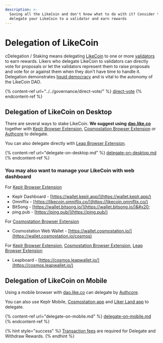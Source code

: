 ```yaml
---
description: >-
  Saving all the LikeCoin and don't know what to do with it? Consider to
  delegate your LikeCoin to a validator and earn rewards
---
```


# Delegation of LikeCoin

cDelegation / Staking means delegating [LikeCoin](https://like.co/) to one or more [validators](../../governance/what-is-a-validator/) to earn rewards. Likers who delegate LikeCoin to validators can directly vote for proposals or let the validators represent them to raise proposals and vote for or against them when they don't have time to handle it. Delegation demonstrates [liquid democracy](../../governance/liquid-democracy.md) and is vital to the autonomy of the LikeCoin DAO.

{% content-ref url="../../governance/direct-vote/" %}
[direct-vote](../../governance/direct-vote/)
{% endcontent-ref %}

## Delegation of LikeCoin on Desktop

There are several ways to stake LikeCoin. **We suggest using** [**dao.like.co**](./#delegate-via-dao.like.co) together with [Keplr Browser Extension](../../wallet/keplr/), [Cosmostation Browser Extension](../../wallet/cosmostation/) or [Authcore](../../../user-guide/liker-id/register/) to delegate.

You can also delegate directly with [Leap Browser Extension](./#delegate-via-leap-browser-extension).

{% content-ref url="delegate-on-desktop.md" %}
[delegate-on-desktop.md](delegate-on-desktop.md)
{% endcontent-ref %}

### You may also want to manage your LikeCoin with web dashboard

For [Keplr Browser Extension](../../wallet/keplr/)

* Keplr Dashboard - [https://wallet.keplr.app/](https://wallet.keplr.app/)
* Omniflix - [https://likecoin.omniflix.co/](https://likecoin.omniflix.co/)
* BitSong - [https://wallet.bitsong.io/](https://wallet.bitsong.io/)&#x20;
* ping.pub - [https://ping.pub/](https://ping.pub/)

For [Cosmostation Browser Extension](../../wallet/cosmostation/)

* Cosmostation Web Wallet - [https://wallet.cosmostation.io/](https://wallet.cosmostation.io/cosmos)

For [Keplr Browser Extension](../../wallet/keplr/), [Cosmostation Browser Extension](../../wallet/cosmostation/), [Leap Browser Extension](../../wallet/leap/)

* Leapboard - [https://cosmos.leapwallet.io/](https://cosmos.leapwallet.io/)

## Delegation of LikeCoin on Mobile

Using a mobile browser with [dao.like.co](../../wallet/block-explorer/dao.like.co.md) can delegate by [Authcore](../../../user-guide/liker-id/register/).

You can also use Keplr Mobile, [Cosmostation app](./#delegate-via-cosmostation-app) and [Liker Land app](./#delegate-via-liker-land) to delegate.

{% content-ref url="delegate-on-mobile.md" %}
[delegate-on-mobile.md](delegate-on-mobile.md)
{% endcontent-ref %}

{% hint style="success" %}
[Transaction fees](../../wallet/transaction-fee.md) are required for ‌Delegate and Withdraw Rewards.
{% endhint %}
